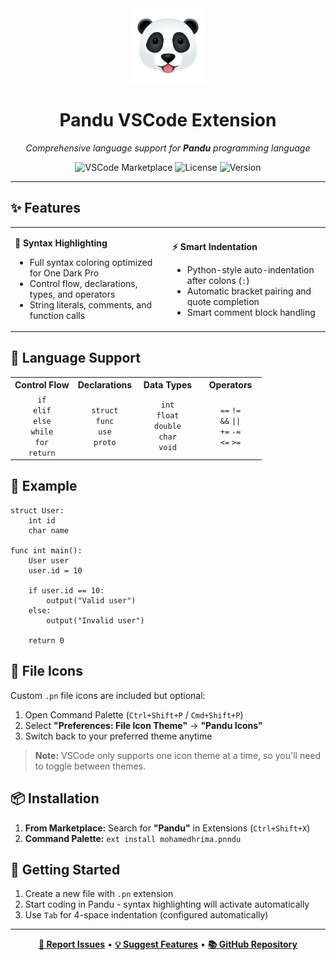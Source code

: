 <div align="center">
  <img src="./icons/icon.png" alt="Pandu Logo" width="120" height="120">
  
  # Pandu VSCode Extension
  
  *Comprehensive language support for **Pandu** programming language*
  
  ![VSCode Marketplace](https://img.shields.io/badge/VSCode-Marketplace-blue?style=flat-square&logo=visual-studio-code)
  ![License](https://img.shields.io/badge/license-MIT-green?style=flat-square)
  ![Version](https://img.shields.io/badge/version-0.0.1-orange?style=flat-square)
</div>

---

## ✨ Features

<table>
<tr>
<td width="50%">

**🎨 Syntax Highlighting**

- Full syntax coloring optimized for One Dark Pro
- Control flow, declarations, types, and operators
- String literals, comments, and function calls

</td>
<td width="50%">

**⚡ Smart Indentation**

- Python-style auto-indentation after colons (`:`)
- Automatic bracket pairing and quote completion
- Smart comment block handling

</td>
</tr>
</table>

## 🔧 Language Support

<div align="center">
<table>
<tr>
<th width="25%">Control Flow</th>
<th width="25%">Declarations</th>
<th width="25%">Data Types</th>
<th width="25%">Operators</th>
</tr>
<tr>
<td align="center">
<code>if</code><br>
<code>elif</code><br>
<code>else</code><br>
<code>while</code><br>
<code>for</code><br>
<code>return</code>
</td>
<td align="center">
<code>struct</code><br>
<code>func</code><br>
<code>use</code><br>
<code>proto</code>
</td>
<td align="center">
<code>int</code><br>
<code>float</code><br>
<code>double</code><br>
<code>char</code><br>
<code>void</code>
</td>
<td align="center">
<code>==</code> <code>!=</code><br>
<code>&&</code> <code>||</code><br>
<code>+=</code> <code>-=</code><br>
<code><=</code> <code>>=</code>
</td>
</tr>
</table>
</div>

## 📖 Example

```pandu
struct User:
    int id
    char name

func int main():
    User user
    user.id = 10

    if user.id == 10:
        output("Valid user")
    else:
        output("Invalid user")

    return 0
```

## 🎨 File Icons

Custom `.pn` file icons are included but optional:

1. Open Command Palette (`Ctrl+Shift+P` / `Cmd+Shift+P`)
2. Select **"Preferences: File Icon Theme"** → **"Pandu Icons"**
3. Switch back to your preferred theme anytime

> **Note:** VSCode only supports one icon theme at a time, so you'll need to toggle between themes.

## 📦 Installation

1. **From Marketplace:** Search for **"Pandu"** in Extensions (`Ctrl+Shift+X`)
2. **Command Palette:** `ext install mohamedhrima.pnndu`

## 🚀 Getting Started

1. Create a new file with `.pn` extension
2. Start coding in Pandu - syntax highlighting will activate automatically
3. Use `Tab` for 4-space indentation (configured automatically)

---

<div align="center">

**[🐛 Report Issues](https://github.com/mohamedhrima/pandu-vscode-extension/issues)** • **[💡 Suggest Features](https://github.com/mohamedhrima/pandu-vscode-extension/issues/new)** • **[📚 GitHub Repository](https://github.com/mohamedhrima/pandu-vscode-extension)**

</div>
